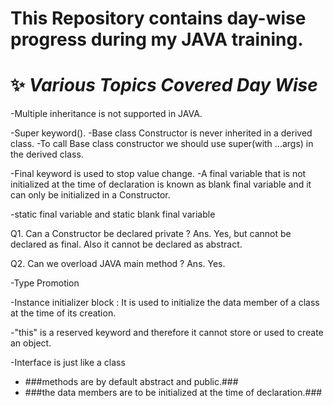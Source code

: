 # This Repository contains day-wise progress during my JAVA training.

#  ✨ *Various Topics Covered Day Wise*
-Multiple inheritance is not supported in JAVA.

-Super keyword().
-Base class Constructor is never inherited in a derived class.
-To call Base class constructor we should use super(with ...args) in the derived class.

-Final keyword is used to stop value change.
-A final variable that is not initialized at the time of declaration is known as blank final variable and it can only be initialized in a Constructor.

-static final variable and static blank final variable

Q1. Can a Constructor be declared private ?
Ans. Yes, but cannot be declared as final. Also it cannot be declared as abstract.

Q2. Can we overload JAVA main method ?
Ans. Yes.

-Type Promotion

-Instance initializer block : It is used to initialize the data member of a class at the time of its creation.

-"this" is a reserved keyword and therefore it cannot store or used to create an object.

-Interface is just like a class 
- ###methods are by default abstract and public.###
- ###the data members are to be initialized at the time of declaration.###
